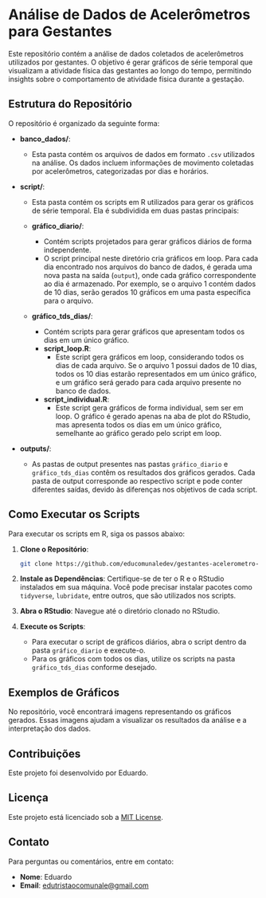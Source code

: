 
# Análise de Dados de Acelerômetros para Gestantes

Este repositório contém a análise de dados coletados de acelerômetros utilizados por gestantes. O objetivo é gerar gráficos de série temporal que visualizam a atividade física das gestantes ao longo do tempo, permitindo insights sobre o comportamento de atividade física durante a gestação.

## Estrutura do Repositório

O repositório é organizado da seguinte forma:

- **banco_dados/**: 
  - Esta pasta contém os arquivos de dados em formato `.csv` utilizados na análise. Os dados incluem informações de movimento coletadas por acelerômetros, categorizadas por dias e horários.

- **script/**: 
  - Esta pasta contém os scripts em R utilizados para gerar os gráficos de série temporal. Ela é subdividida em duas pastas principais:
  
  - **gráfico_diario/**: 
    - Contém scripts projetados para gerar gráficos diários de forma independente.
    - O script principal neste diretório cria gráficos em loop. Para cada dia encontrado nos arquivos do banco de dados, é gerada uma nova pasta na saída (`output`), onde cada gráfico correspondente ao dia é armazenado. Por exemplo, se o arquivo 1 contém dados de 10 dias, serão gerados 10 gráficos em uma pasta específica para o arquivo.

  - **gráfico_tds_dias/**: 
    - Contém scripts para gerar gráficos que apresentam todos os dias em um único gráfico.
    - **script_loop.R**: 
      - Este script gera gráficos em loop, considerando todos os dias de cada arquivo. Se o arquivo 1 possui dados de 10 dias, todos os 10 dias estarão representados em um único gráfico, e um gráfico será gerado para cada arquivo presente no banco de dados.
    - **script_individual.R**: 
      - Este script gera gráficos de forma individual, sem ser em loop. O gráfico é gerado apenas na aba de plot do RStudio, mas apresenta todos os dias em um único gráfico, semelhante ao gráfico gerado pelo script em loop.

- **outputs/**:
  - As pastas de output presentes nas pastas `gráfico_diario` e `gráfico_tds_dias` contêm os resultados dos gráficos gerados. Cada pasta de output corresponde ao respectivo script e pode conter diferentes saídas, devido às diferenças nos objetivos de cada script.

## Como Executar os Scripts

Para executar os scripts em R, siga os passos abaixo:

1. **Clone o Repositório**:
   ```bash
   git clone https://github.com/educomunaledev/gestantes-acelerometro-analisys.git
   ```

2. **Instale as Dependências**: Certifique-se de ter o R e o RStudio instalados em sua máquina. Você pode precisar instalar pacotes como `tidyverse`, `lubridate`, entre outros, que são utilizados nos scripts.

3. **Abra o RStudio**: Navegue até o diretório clonado no RStudio.

4. **Execute os Scripts**:
   - Para executar o script de gráficos diários, abra o script dentro da pasta `gráfico_diario` e execute-o.
   - Para os gráficos com todos os dias, utilize os scripts na pasta `gráfico_tds_dias` conforme desejado.

## Exemplos de Gráficos

No repositório, você encontrará imagens representando os gráficos gerados. Essas imagens ajudam a visualizar os resultados da análise e a interpretação dos dados. 

## Contribuições

Este projeto foi desenvolvido por Eduardo.  

## Licença

Este projeto está licenciado sob a [MIT License](LICENSE).

## Contato

Para perguntas ou comentários, entre em contato:
- **Nome**: Eduardo
- **Email**: edutristaocomunale@gmail.com

```


